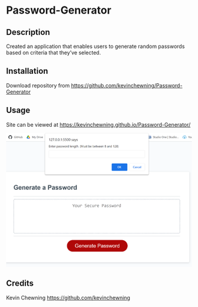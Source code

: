 # Password-Generator

## Description

Created an application that enables users to generate random passwords based on criteria that they’ve selected.

## Installation

Download repository from https://github.com/kevinchewning/Password-Generator

## Usage

Site can be viewed at https://kevinchewning.github.io/Password-Generator/

![Site Screenshot](pg-screenshot.png)

## Credits

Kevin Chewning https://github.com/kevinchewning